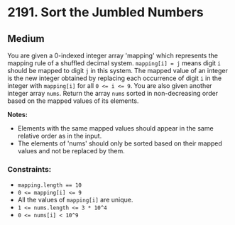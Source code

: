 # 2191. Sort the Jumbled Numbers

## Medium

You are given a 0-indexed integer array 'mapping' which represents the mapping rule of a shuffled decimal
system. `mapping[i] = j` means digit `i` should be mapped to digit `j` in this system. The mapped value of an integer is
the new integer obtained by replacing each occurrence of digit `i` in the integer with `mapping[i]` for
all `0 <= i <= 9`. You are also given another integer array `nums`. Return the array `nums` sorted in non-decreasing
order based on the mapped values of its elements.

**Notes:**

- Elements with the same mapped values should appear in the same relative order as in the input.
- The elements of 'nums' should only be sorted based on their mapped values and not be replaced by them.

### Constraints:

- `mapping.length == 10`
- `0 <= mapping[i] <= 9`
- All the values of `mapping[i]` are unique.
- `1 <= nums.length <= 3 * 10^4`
- `0 <= nums[i] < 10^9`
